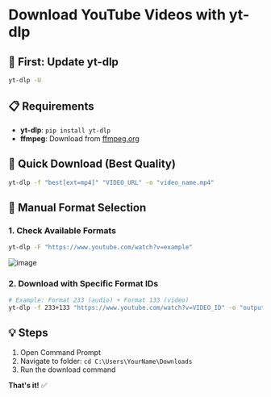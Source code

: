 # Download YouTube Videos with yt-dlp

## 🔄 First: Update yt-dlp
```bash
yt-dlp -U
```

## 📋 Requirements
- **yt-dlp**: `pip install yt-dlp`
- **ffmpeg**: Download from [ffmpeg.org](https://ffmpeg.org/download.html)

## 🚀 Quick Download (Best Quality)
```bash
yt-dlp -f "best[ext=mp4]" "VIDEO_URL" -o "video_name.mp4"
```

## 🎯 Manual Format Selection

### 1. Check Available Formats
```bash
yt-dlp -F "https://www.youtube.com/watch?v=example"
```

![image](https://github.com/user-attachments/assets/389b79ce-90d3-4671-927b-723dcc563163)

### 2. Download with Specific Format IDs
```bash
# Example: Format 233 (audio) + Format 133 (video)
yt-dlp -f 233+133 "https://www.youtube.com/watch?v=VIDEO_ID" -o "output_name.mp4"
```

## 💡 Steps
1. Open Command Prompt
2. Navigate to folder: `cd C:\Users\YourName\Downloads`
3. Run the download command

**That's it!** ✅
